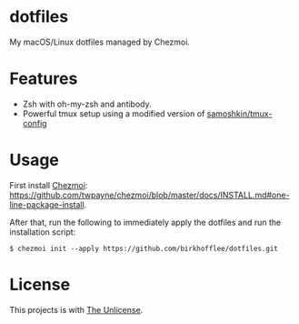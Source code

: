 # dotfiles
My macOS/Linux dotfiles managed by Chezmoi.

# Features
* Zsh with oh-my-zsh and antibody.
* Powerful tmux setup using a modified version of [samoshkin/tmux-config](https://github.com/samoshkin/tmux-config)

# Usage
First install [Chezmoi](https://github.com/twpayne/chezmoi): https://github.com/twpayne/chezmoi/blob/master/docs/INSTALL.md#one-line-package-install.

After that, run the following to immediately apply the dotfiles and run the installation script:
```
$ chezmoi init --apply https://github.com/birkhofflee/dotfiles.git
```

# License
This projects is with [The Unlicense](LICENSE).
